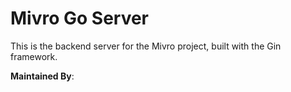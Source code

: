 # Mivro Go Server

This is the backend server for the Mivro project, built with the Gin framework.

**Maintained By**: 
